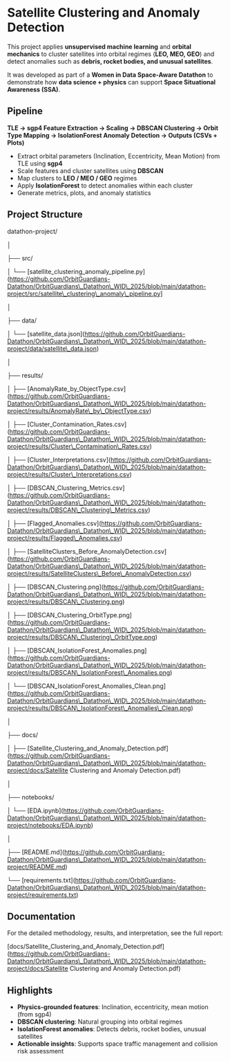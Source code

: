 # Satellite Clustering and Anomaly Detection



This project applies **unsupervised machine learning** and **orbital mechanics** to cluster satellites into orbital regimes (**LEO, MEO, GEO**) and detect anomalies such as **debris, rocket bodies, and unusual satellites**.



It was developed as part of a **Women in Data Space-Aware Datathon** to demonstrate how **data science + physics** can support **Space Situational Awareness (SSA)**.



## Pipeline



**TLE → sgp4 Feature Extraction → Scaling → DBSCAN Clustering → Orbit Type Mapping → IsolationForest Anomaly Detection → Outputs (CSVs + Plots)**



* Extract orbital parameters (Inclination, Eccentricity, Mean Motion) from TLE using **sgp4**
* Scale features and cluster satellites using **DBSCAN**
* Map clusters to **LEO / MEO / GEO** regimes
* Apply **IsolationForest** to detect anomalies within each cluster
* Generate metrics, plots, and anomaly statistics



## Project Structure



datathon-project/

│

├── src/

│ └── \[satellite\_clustering\_anomaly\_pipeline.py](https://github.com/OrbitGuardians-Datathon/OrbitGuardians\_Datathon\_WID\_2025/blob/main/datathon-project/src/satellite\_clustering\_anomaly\_pipeline.py]

│

├── data/

│ └── \[satellite\_data.json](https://github.com/OrbitGuardians-Datathon/OrbitGuardians\_Datathon\_WID\_2025/blob/main/datathon-project/data/satellite\_data.json)

│

├── results/

│ ├── \[AnomalyRate\_by\_ObjectType.csv](https://github.com/OrbitGuardians-Datathon/OrbitGuardians\_Datathon\_WID\_2025/blob/main/datathon-project/results/AnomalyRate\_by\_ObjectType.csv)

│ ├── \[Cluster\_Contamination\_Rates.csv](https://github.com/OrbitGuardians-Datathon/OrbitGuardians\_Datathon\_WID\_2025/blob/main/datathon-project/results/Cluster\_Contamination\_Rates.csv)

│ ├── \[Cluster\_Interpretations.csv](https://github.com/OrbitGuardians-Datathon/OrbitGuardians\_Datathon\_WID\_2025/blob/main/datathon-project/results/Cluster\_Interpretations.csv)

│ ├── \[DBSCAN\_Clustering\_Metrics.csv](https://github.com/OrbitGuardians-Datathon/OrbitGuardians\_Datathon\_WID\_2025/blob/main/datathon-project/results/DBSCAN\_Clustering\_Metrics.csv)

│ ├── \[Flagged\_Anomalies.csv](https://github.com/OrbitGuardians-Datathon/OrbitGuardians\_Datathon\_WID\_2025/blob/main/datathon-project/results/Flagged\_Anomalies.csv)

│ ├── \[SatelliteClusters\_Before\_AnomalyDetection.csv](https://github.com/OrbitGuardians-Datathon/OrbitGuardians\_Datathon\_WID\_2025/blob/main/datathon-project/results/SatelliteClusters\_Before\_AnomalyDetection.csv)

│ ├── \[DBSCAN\_Clustering.png](https://github.com/OrbitGuardians-Datathon/OrbitGuardians\_Datathon\_WID\_2025/blob/main/datathon-project/results/DBSCAN\_Clustering.png)

│ ├── \[DBSCAN\_Clustering\_OrbitType.png](https://github.com/OrbitGuardians-Datathon/OrbitGuardians\_Datathon\_WID\_2025/blob/main/datathon-project/results/DBSCAN\_Clustering\_OrbitType.png)

│ ├── \[DBSCAN\_IsolationForest\_Anomalies.png](https://github.com/OrbitGuardians-Datathon/OrbitGuardians\_Datathon\_WID\_2025/blob/main/datathon-project/results/DBSCAN\_IsolationForest\_Anomalies.png)

│ └── \[DBSCAN\_IsolationForest\_Anomalies\_Clean.png](https://github.com/OrbitGuardians-Datathon/OrbitGuardians\_Datathon\_WID\_2025/blob/main/datathon-project/results/DBSCAN\_IsolationForest\_Anomalies\_Clean.png)

│

├── docs/

│ ├── \[Satellite\_Clustering\_and\_Anomaly\_Detection.pdf](https://github.com/OrbitGuardians-Datathon/OrbitGuardians\_Datathon\_WID\_2025/blob/main/datathon-project/docs/Satellite Clustering and Anomaly Detection.pdf)

│

├── notebooks/

│ └── \[EDA.ipynb](https://github.com/OrbitGuardians-Datathon/OrbitGuardians\_Datathon\_WID\_2025/blob/main/datathon-project/notebooks/EDA.ipynb)

│

├── \[README.md](https://github.com/OrbitGuardians-Datathon/OrbitGuardians\_Datathon\_WID\_2025/blob/main/datathon-project/README.md)

└── \[requirements.txt](https://github.com/OrbitGuardians-Datathon/OrbitGuardians\_Datathon\_WID\_2025/blob/main/datathon-project/requirements.txt)



## Documentation



For the detailed methodology, results, and interpretation, see the full report:



\[docs/Satellite\_Clustering\_and\_Anomaly\_Detection.pdf](https://github.com/OrbitGuardians-Datathon/OrbitGuardians\_Datathon\_WID\_2025/blob/main/datathon-project/docs/Satellite Clustering and Anomaly Detection.pdf)



## Highlights



* **Physics-grounded features**: Inclination, eccentricity, mean motion (from sgp4)
* **DBSCAN clustering**: Natural grouping into orbital regimes
* **IsolationForest anomalies**: Detects debris, rocket bodies, unusual satellites
* **Actionable insights**: Supports space traffic management and collision risk assessment
